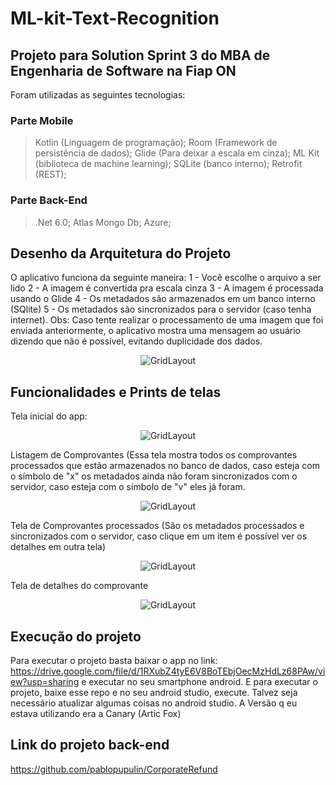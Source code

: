 # ML-kit-Text-Recognition

## Projeto para Solution Sprint 3 do MBA de Engenharia de Software na Fiap ON

Foram utilizadas as seguintes tecnologias: 
### Parte Mobile
> Kotlin (Linguagem de programação);
> Room (Framework de persistência de dados);
> Glide (Para deixar a escala em cinza);
> ML Kit (biblioteca de machine learning);
> SQLite (banco interno);
> Retrofit (REST);

### Parte Back-End
> .Net 6.0;
> Atlas Mongo Db;
> Azure;

## Desenho da Arquitetura do Projeto
O aplicativo funciona da seguinte maneira: 
1 - Você escolhe o arquivo a ser lido 
2 - A imagem é convertida pra escala cinza
3 - A imagem é processada usando o Glide
4 - Os metadados são armazenados em um banco interno (SQlite) 
5 - Os metadados são sincronizados para o servidor (caso tenha internet).
Obs: Caso tente realizar o processamento de uma imagem que foi enviada anteriormente, o aplicativo mostra uma mensagem ao usuário dizendo que não é possível, evitando duplicidade dos dados.
<p align="center">
  <img src="pics/arch.png" alt="GridLayout" />
</p>

## Funcionalidades e Prints de telas
Tela inicial do app:
<p align="center">
  <img src="pics/menu.png" alt="GridLayout" />
</p>

Listagem de Comprovantes (Essa tela mostra todos os comprovantes processados que estão armazenados no banco de dados, caso esteja com o símbolo de "x" os metadados ainda não foram sincronizados com o servidor, caso esteja com o símbolo de "v" eles já foram.

<p align="center">
  <img src="pics/list-receipt.png" alt="GridLayout" />
</p>

Tela de Comprovantes processados (São os metadados processados e sincronizados com o servidor, caso clique em um item é possível ver os detalhes em outra tela)
<p align="center">
<img src="pics/list-sync-receipt.png" alt="GridLayout" />
</p>

Tela de detalhes do comprovante
<p align="center">
  <img src="pics/detail-receipt.png" alt="GridLayout" />
</p>

## Execução do projeto
Para executar o projeto basta baixar o app no link: https://drive.google.com/file/d/1RXubZ4tyE6V8BoTEbjOecMzHdLz68PAw/view?usp=sharing e executar no seu smartphone android.
E para executar o projeto, baixe esse repo e no seu android studio, execute. Talvez seja necessário atualizar algumas coisas no android studio. A Versão q eu estava utilizando era a Canary (Artic Fox)

## Link do projeto back-end
https://github.com/pablopupulin/CorporateRefund
